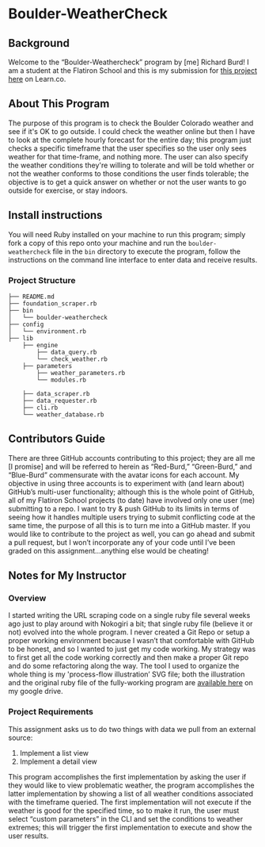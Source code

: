 ﻿# Boulder-WeatherCheck

## Background

<p class='util--hide'>Welcome to the “Boulder-Weathercheck” program by [me] Richard Burd!  I am a student at the Flatiron School and this is my submission for <a href='https://github.com/learn-co-students/oo-student-scraper-v-000'>this project here</a> on Learn.co.</p>

## About This Program

The purpose of this program is to check the Boulder Colorado weather and see if it's OK to go outside.  I could check the weather online but then I have to look at the complete hourly forecast for the entire day; this program just checks a specific timeframe that the user specifies so the user only sees weather for that time-frame, and nothing more.  The user can also specify the weather conditions they're willing to tolerate and will be told whether or not the weather conforms to those conditions the user finds tolerable; the objective is to get a quick answer on whether or not the user wants to go outside for exercise, or stay indoors. 

## Install instructions

You will need Ruby installed on your machine to run this program; simply fork a copy of this repo onto your machine and run the `boulder-weathercheck` file in the `bin` directory to execute the program, follow the instructions on the command line interface to enter data and receive results.

### Project Structure

```
├── README.md
├── foundation_scraper.rb
├── bin
│   └── boulder-weathercheck
├── config
│   └── environment.rb
├── lib
    ├── engine
        ├── data_query.rb
        └── check_weather.rb
    ├── parameters
        ├── weather_parameters.rb
        └── modules.rb

    ├── data_scraper.rb
    ├── data_requester.rb
    ├── cli.rb
    └── weather_database.rb
```

## Contributors Guide

There are three GitHub accounts contributing to this project; they are all me [I promise] and will be referred to herein as “Red-Burd,” “Green-Burd,” and “Blue-Burd” commensurate with the avatar icons for each account.  My objective in using three accounts is to experiment with (and learn about) GitHub’s multi-user functionality; although this is the whole point of GitHub, all of my Flatiron School projects (to date) have involved only one user (me) submitting to a repo. I want to try & push GitHub to its limits in terms of seeing how it handles multiple users trying to submit conflicting code at the same time, the purpose of all this is to turn me into a GitHub master.  If you would like to contribute to the project as well, you can go ahead and submit a pull request, but I won’t incorporate any of your code until I’ve been graded on this assignment...anything else would be cheating!

## Notes for My Instructor

### Overview

<p class='util--hide'> I started writing the URL scraping code on a single ruby file several weeks ago just to play around with Nokogiri a bit; that single ruby file (believe it or not) evolved into the whole program.  I never created a Git Repo or setup a proper working environment because I wasn’t that comfortable with GitHub to be honest, and so I wanted to just get my code working.  My strategy was to first get all the code working correctly and then make a proper Git repo and do some refactoring along the way.  The tool I used to organize the whole thing is my 'process-flow illustration’ SVG file; both the illustration and the original ruby file of the fully-working program are <a href='https://drive.google.com/open?id=0B4e44pJ1yCAtRjdXcWNMaG56bDQ'>available here</a> on my google drive.</p>

### Project Requirements
 
This assignment asks us to do two things with data we pull from an external source:

1. Implement a list view
2. Implement a detail view

This program accomplishes the first implementation by asking the user if they would like to view problematic 
weather, the program accomplishes the latter implementation by showing a list of all weather conditions 
associated with the timeframe queried.  The first implementation will not execute if the weather is good for 
the specified time, so to make it run, the user must select “custom parameters” in the CLI and set the 
conditions to weather extremes; this will trigger the first implementation to execute and show the user 
results.
